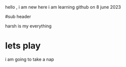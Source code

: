 

hello , i am new here
i am learning github on 8 june 2023

#sub header 

harsh is my everything 


# lets play 
i am going to take a nap
